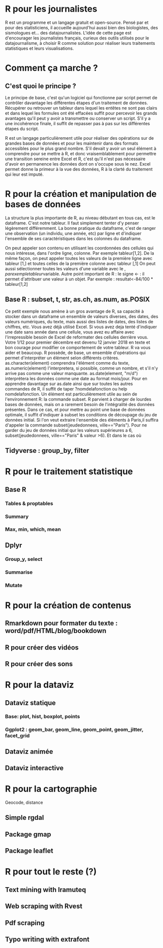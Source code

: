 # R pour les journalistes
R est un programme et un langage gratuit et open-source. Pensé par et pour des statisticiens, il accueille aujourd'hui aussi bien des biologistes, des sismologues et... des datajournalistes.
L'idée de cette page est d'encourager les journalistes français, curieux des outils utilisés pour le datajournalisme, à choisir R comme solution pour réaliser leurs traitements statistiques et leurs visualisations.

# Comment ça marche ?

## C'est quoi le principe ? 

Le principe de base, c'est qu'un logiciel qui fonctionne par script permet de contrôler davantage les différentes étapes d'un traitement de données. Récupérer ou retrouver un tableur dans lequel les entêtes ne sont pas clairs et dans lequel les formules ont été effacées suffit pour percevoir les grands avantages qu'il peut y avoir a transmettre ou conserver un script.
S'il y a une incohérence finale, il suffit de repasser pas à pas sur les différentes étapes du script.

R est un langage particulièrement utile pour réaliser des opérations sur de grandes bases de données et pour les maintenir dans des formats accessibles pour le plus grand nombre.
S'il devait y avoir un seul élément à comprendre pour se mettre à R, et donc vraisemblablement pour permettre une transition sereine entre Excel et R, c'est qu'il n'est pas nécessaire d'avoir en permanence les données dont on s'occupe sous le nez. Excel permet donne la primeur à la vue des données, R à la clarté du traitement qui leur est imputé.

# R pour la création et manipulation de bases de données

La structure la plus importante de R, au niveau débutant en tous cas, est le dataframe. C'est notre tableur. Il faut simplement tenter d'y penser légèrement différemment. La bonne pratique du dataframe, c'est de ranger une observation (un individu, une année, etc) par ligne et d'indiquer l'ensemble de ses caractéristiques dans les colonnes du dataframe.

On peut appeler son contenu en utilisant les coordonnées des cellules qui nous intéresse, dans l'ordre ligne, colonne. Par exemple tableur[1,2]. De la même façon, on peut appeler toutes les valeurs de la première ligne avec tableur [1,] et toutes celles de la première colonne avec tableur [,1]
On peut aussi sélectionner toutes les valeurs d'une variable avec le $, par exemple tableur$variable.
Autre point important de R : le signe <- : il permet d'attribuer une valeur à un objet. Par exemple : resultat<-84/100 * tableur[1,2]

## Base R : subset, t, str, as.ch, as.num, as.POSIX
Ce petit exemple nous amène à un gros avantage de R, sa capacité à stocker dans un dataframe un ensemble de valeurs diverses, des dates, des valeurs numériques, du texte, mais aussi des listes de dates, des listes de chiffres, etc.
Vous avez déjà utilisé Excel. Si vous avez deja tenté d'indiquer une date sans année dans une cellule, vous avez eu affaire avec l'irrepressible besoin de Excel de reformater des cellules derrière vous. Votre 1/12 pour premier décembre est devenu 12 janvier 2018 en texte et bon courage pour modifier ce comportement de votre tableur. R va vous aider et beaucoup.
R possède, de base, un ensemble d'opérations qui permet d'interpréter un élément selon différents critères. as.character(element) comprendra l'élément comme du texte, as.numeric(element) l'interpretera, si possible, comme un nombre, et s'il n'y arrive pas comme une valeur manquante. as.date(element, "m/d") interprétera les données comme une date au format mois/jour. Pour en apprendre davantage sur as.date ainsi que sur toutes les autres commandes de R, il suffit de taper ?nomdelafonction ou help nomdelafonction.
Un élément est particulièrement utile au sein de l'environnement R: la commande subset. R parvient à charger de lourdes bases de données, mais on a rarement besoin de l'intégralité des données présentes. Dans ce cas, et pour mettre au point une base de données optimale, il suffit d'indiquer à subset les conditions de découpage du jeu de données initial. 
Si l'on veut extraire l'ensemble des éléments à Paris,il suffira d'appeler la commande subset(jeudedonnees, ville=="Paris").
Pour ne garder du jeu de données initial qur les valeurs supérieures a 6, subset(jeudedonnees, ville=="Paris" & valeur >6). Et dans le cas où 

## Tidyverse : group_by, filter

# R pour le traitement statistique

## Base R
### Tables &  proptables
### Summary
### Max, min, which, mean
## Dplyr
### Group_y, select
### Summarise
### Mutate

# R pour la création de contenus

## Rmarkdown pour formater du texte : word/pdf/HTML/blog/bookdown

## R pour créer des vidéos

## R pour créer des sons

# R pour la dataviz

## Dataviz statique
### Base: plot, hist, boxplot, points
### Ggplot2 : geom_bar, geom_line, geom_point, geom_jitter, facet_grid

## Dataviz animée

## Dataviz interactive

# R pour la cartographie

Geocode, distance
## Simple rgdal
## Package gmap
## Package leaflet



# R pour tout le reste (?)
## Text mining with Iramuteq
## Web scraping with Rvest
## Pdf scraping
## Typo writing with extrafont
